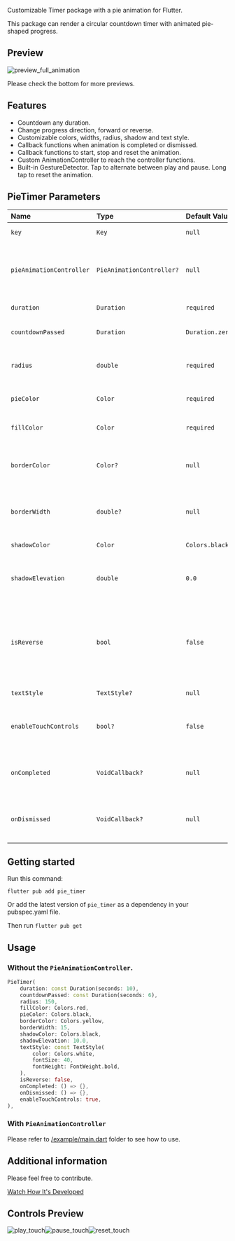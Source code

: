 Customizable Timer package with a pie animation for Flutter.

This package can render a circular countdown timer with animated pie-shaped progress.

## Preview
![preview_full_animation](https://media.giphy.com/media/jEcrJl9d0BClHnt9Tc/giphy.gif "Full Animation")

Please check the bottom for more previews.

## Features
- Countdown any duration.
- Change progress direction, forward or reverse.
- Customizable colors, widths, radius, shadow and text style.
- Callback functions when animation is completed or dismissed.
- Callback functions to start, stop and reset the animation.
- Custom AnimationController to reach the controller functions.
- Built-in GestureDetector. Tap to alternate between play and pause. Long tap to reset the animation.

## PieTimer Parameters
| Name                     | Type                      | Default Value   | Description                                                                       |
|:-------------------------|:--------------------------|:----------------|:----------------------------------------------------------------------------------|
| `key`                    | `Key`                     | `null`          | *Key for PieTimer.*                                                               |
| `pieAnimationController` | `PieAnimationController?` | `null`          | *Controls (Start, Pause, Restart) for external buttons.*                          |
| `duration`               | `Duration`                | `required`      | *Countdown duration.*                                                             |
| `countdownPassed`        | `Duration`                | `Duration.zero` | *Countdown passed duration.*                                                      |
| `radius`                 | `double`                  | `required`      | *To determine the size of the pie.*                                               |
| `pieColor`               | `Color`                   | `required`      | *Background color of the pie.*                                                    |
| `fillColor`              | `Color`                   | `required`      | *Pie progress color.*                                                             |
| `borderColor`            | `Color?`                  | `null`          | *Sets `borderColor`. If null then there will be no border.*                       |
| `borderWidth`            | `double?`                 | `null`          | *Sets `borderWidth`. If null then there will be no border*                        |
| `shadowColor`            | `Color`                   | `Colors.black`  | *The shadow color.*                                                               |
| `shadowElevation`        | `double`                  | `0.0`           | *Shadow elevation. The value is non-negative.*                                    |
| `isReverse`              | `bool`                    | `false`         | *Sets the direction of pie progress. False is Clockwise, True is Anti-Clockwise.* |
| `textStyle`              | `TextStyle?`              | `null`          | *`TextStyle` of timer text.*                                                      |
| `enableTouchControls`    | `bool?`                   | `false`         | *Enable start, stop and reset on touch of Pie Widget.*                            |
| `onCompleted`            | `VoidCallback?`           | `null`          | *Function to run when animation status is completed.*                             |
| `onDismissed`            | `VoidCallback?`           | `null`          | *Function to run when animation status is dismissed.*                             |

## Getting started
Run this command:
```flutter
flutter pub add pie_timer
```
Or add the latest version of `pie_timer` as a dependency in your pubspec.yaml file.

Then run ```flutter pub get```

## Usage
### Without the `PieAnimationController`.
```dart
PieTimer(
    duration: const Duration(seconds: 10),
    countdownPassed: const Duration(seconds: 6),
    radius: 150,
    fillColor: Colors.red,
    pieColor: Colors.black,
    borderColor: Colors.yellow,
    borderWidth: 15,
    shadowColor: Colors.black,
    shadowElevation: 10.0,
    textStyle: const TextStyle(
        color: Colors.white,
        fontSize: 40,
        fontWeight: FontWeight.bold,
    ),
    isReverse: false,
    onCompleted: () => {},
    onDismissed: () => {},
    enableTouchControls: true,
),
```
### With `PieAnimationController`
Please refer to [/example/main.dart](https://github.com/cavdarfurkan/pie_timer/blob/main/example/main.dart) folder to see how to use.

## Additional information
Please feel free to contribute.

[Watch How It's Developed](https://youtu.be/EB5E8IpBMJ4)

## Controls Preview
![play_touch](https://media.giphy.com/media/7yjldJzbiQbTdDk8n2/giphy.gif "Play Touch")![pause_touch](https://media.giphy.com/media/Xyw67ZRBSPhyMGMGXG/giphy.gif "Pause Touch")![reset_touch](https://media.giphy.com/media/MMxXFI5LbnOh42FLXR/giphy.gif "Reset Touch")